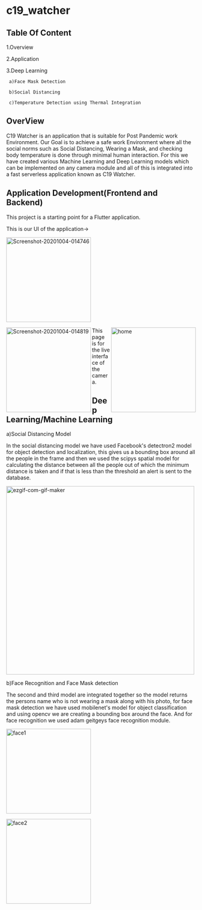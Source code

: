 # c19_watcher

## Table Of Content
 1.Overview
 
 2.Application 
 
 3.Deep Learning
 
     a)Face Mask Detection
     
     b)Social Distancing
     
     c)Temperature Detection using Thermal Integration
     
 
 
## OverView
C19 Watcher is an application that is suitable for Post Pandemic work Environment.
Our Goal is to achieve a safe work Environment where all the social norms such as Social Distancing, Wearing a Mask, and checking body temperature is done through minimal human interaction.
For this we have created various Machine Learning and Deep Learning models which can be implemented on any camera module and all of this is integrated into a fast serverless application known as C19 Watcher.


## Application Development(Frontend and Backend)

This project is a starting point for a Flutter application.

This is our UI of the application->

  <a href="https://ibb.co/bdbKtZ1"><img align="center" width="225px" src="https://i.ibb.co/s3WV7Gj/Screenshot-20201004-014746.jpg" alt="Screenshot-20201004-014746" border="0"></a></br>
  
  <a href="https://ibb.co/3RNjp43"><img align="left" width="225px" src="https://i.ibb.co/5K8SrG0/Screenshot-20201004-014819.jpg" alt="Screenshot-20201004-014819" border="0"></a>
  
  
  <a href="https://ibb.co/B69WC6t"><img align="right" width="225px" src="https://i.ibb.co/3Fn6CF7/home.jpg" alt="home" border="0"></a>
  
  This page is for the live interface of the camera.
  

  
  
 ## Deep Learning/Machine Learning 
  a)Social Distancing Model
  
In the social distancing model we have used Facebook's detectron2 model for object detection and localization, this gives us a bounding box around all the people in the frame and then we used the scipys spatial model for calculating the distance between all the people out of which the minimum distance is taken and if that is less than the threshold an alert is sent to the database.


  
  <a href="https://imgbb.com/"><img width="500px" src="https://i.ibb.co/x6jzwR5/ezgif-com-gif-maker.gif" alt="ezgif-com-gif-maker" border="0"></a>
  
  
  
 b)Face Recognition and Face Mask detection
 
 The second and third model are integrated together so the model returns the persons name who is not wearing a mask along with his photo, for face mask detection we have used mobilenet's model for object classification and using opencv we are creating a bounding box around the face. And for face recognition we used adam geitgeys face recognition module.
  
  <a href="https://imgbb.com/"><img width="225px" src="https://i.ibb.co/sCZpZsk/face1.jpg" alt="face1" border="0"></a>
  
  <a href="https://imgbb.com/"><img width="225px" src="https://i.ibb.co/6sTsW3C/face2.jpg" alt="face2" border="0"></a>

  
  

